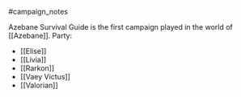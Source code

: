 #campaign_notes

Azebane Survival Guide is the first campaign played in the world of [[Azebane]]. 
Party:
- [[Elise]]
- [[Livia]]
- [[Rarkon]]
- [[Vaey Victus]]
- [[Valorian]]
